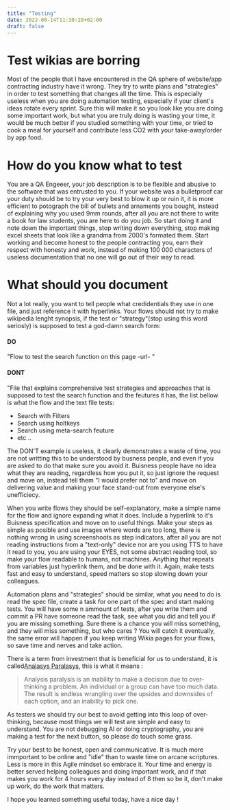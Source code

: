 ```yaml
---
title: "Testing"
date: 2022-08-14T11:30:28+02:00
draft: false
---
```

# Test wikias are borring
Most of the people that I have encountered in the QA sphere of website/app contracting industry have it wrong. They try to write plans and "strategies" in order to test something that changes all the time. This is especially useless when you are doing automation testing, especially if your client's ideas rotate every sprint. Sure this will make it so you look like you are doing some important work, but what you are truly doing is wasting your time, it would be much better if you studied something with your time, or tried to cook a meal for yourself and contribute less CO2 with your take-away/order by app food.

# How do you know what to test
You are a QA Engeeer, your job description is to be flexible and abusive to the software that was entrusted to you. If your website was a bulletproof car your duty should be to try your very best to blow it up or ruin it, it is more efficient to potograph the bill of bullets and arnaments you bought, instead of explaining why you used 9mm rounds, after all you are not there to write a book for law students, you are here to do you job. So start doing it and note down the important things, stop writing down everything, stop making excel sheets that look like a grandma from 2000's formated them. Start working and become honest to the people contracting you, earn their respect with honesty and work, instead of making 100 000 characters of useless documentation that no one will go out of their way to read.

# What should you document
Not a lot really, you want to tell people what credidentials they use in one file, and just reference it with hyperlinks. Your flows should not try to make wikipedia lenght synopsis, if the test or "strategy"(stop using this word seriosly) is supposed to test a god-damn search form:

#### DO 
"Flow to test the search function on this page -url- " 

#### DONT
"File that explains comprehensive test strategies and approaches that is supposed to test the search function and the feutures it has, the list bellow is what the flow and the text file tests:
- Search with Filters
- Search using holtkeys
- Search using meta-search feuture
- etc ..

The DON'T example is useless, it clearly demonstrates a waste of time, you are not writting this to be understood by busness people, and even if you are asked to do that make sure you avoid it. Buisness people have no idea what they are reading, regardless how you put it, so just ignore the request and move on, instead tell them "I would prefer not to" and move on delivering value and making your face stand-out from everyone else's unefficiecy.

When you write flows they should be self-explanatory, make a simple name for the flow and ignore expanding what it does. Include a hyperlink to it's Buisness specification and move on to useful things. Make your steps as simple as posible and use images where words are too long, there is nothing wrong in using screenshoots as step indicators, after all you are not reading instructions from a "text-only" device nor are you using TTS to have it read to you, you are using your EYES, not some abstract reading tool, so make your flow readable to humans, not machines. Anything that repeats from variables just hyperlink them, and be done with it. Again, make tests fast and easy to understand, speed matters so stop slowing down your colleagues.

Automation plans and "strategies" should be similar, what you need to do is read the spec file, create a task for one part of the spec and start making tests. You will have some n ammount of tests, after you write them and commit a PR have someone read the task, see what you did and tell you if you are missing something. Sure there is a chance you will miss something, and they will miss something, but who cares ? You will catch it eventually, the same error will happen if you keep writing Wikia pages for your flows, so save time and nerves and take action.

There is a term from investment that is beneficial for us to understand, it is called[Analasys Paralasys](https://www.investopedia.com/terms/a/analysisparalysis.asp), this is what it means :
> Analysis paralysis is an inability to make a decision due to over-thinking a problem. An individual or a group can have too much data. The result is endless wrangling over the upsides and downsides of each option, and an inability to pick one. 

As testers we should try our best to avoid getting into this loop of over-thinking, because most things we will test are simple and easy to understand. You are not debugging AI or doing cryptography, you are making a test for the next button, so please do touch some grass.

Try your best to be honest, open and communicative. It is much more immportant to be online and "idle" than to waste time on arcane scriptures. Less is more in this Agile mindset so embrace it. Your time and energy is better served helping colleagues and doing important work, and if that makes you work for 4 hours every day instead of 8 then so be it, don't make up work, do the work that matters.

I hope you learned something useful today, have a nice day !
